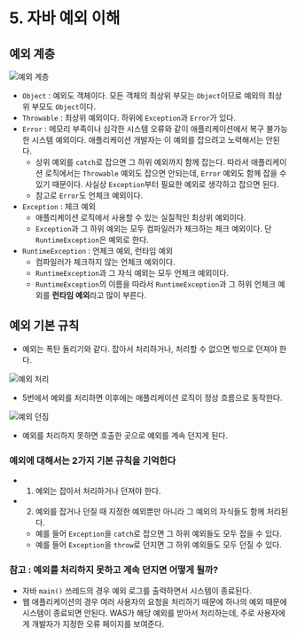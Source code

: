 # 5. 자바 예외 이해


## 예외 계층

![예외 계층](https://github.com/user-attachments/assets/fff71f7c-3f5b-413a-96bc-7f6d9f5fc196)
- `Object` : 예외도 객체이다. 모든 객체의 최상위 부모는 `Object`이므로 예외의 최상위 부모도 `Object`이다.
- `Throwable` : 최상위 예외이다. 하위에 `Exception`과 `Error`가 있다.
- `Error` : 메모리 부족이나 심각한 시스템 오류와 같이 애플리케이션에서 복구 불가능한 시스템 예외이다. 애플리케이션 개발자는 이 예외를 잡으려고 노력해서는 안된다.
    - 상위 예외를 `catch`로 잡으면 그 하위 예외까지 함께 잡는다. 따라서 애플리케이션 로직에서는 `Throwable` 예외도 잡으면 안되는데, `Error` 예외도 함께 잡을 수 있기 때문이다. 사실상 `Exception`부터 필요한 예외로 생각하고 잡으면 된다.
    - 참고로 `Error`도 언체크 예외이다.
- `Exception` : 체크 예외
    - 애플리케이션 로직에서 사용할 수 있는 실질적인 최상위 예외이다.
    - `Exception`과 그 하위 예외는 모두 컴파일러가 체크하는 체크 예외이다. 단 `RuntimeException`은 예외로 한다.
- `RuntimeException` : 언체크 예외, 런타임 예외
    - 컴파일러가 체크하지 않는 언체크 예외이다.
    - `RuntimeException`과 그 자식 예외는 모두 언체크 예외이다.
    - `RuntimeException`의 이름을 따라서 `RuntimeException`과 그 하위 언체크 예외를 **런타임 예외**라고 많이 부른다.


## 예외 기본 규칙
- 예외는 폭탄 돌리기와 같다. 잡아서 처리하거나, 처리할 수 없으면 밖으로 던져야 한다.

![예외 처리](https://github.com/user-attachments/assets/098eddef-5d48-46ae-8cbc-e7145e44fff2)
- 5번에서 예외를 처리하면 이후에는 애플리케이션 로직이 정상 흐름으로 동작한다.

![예외 던짐](https://github.com/user-attachments/assets/13e999a1-22db-4556-b187-eba7117af111)
- 예외를 처리하지 못하면 호출한 곳으로 예외를 계속 던지게 된다.

### 예외에 대해서는 2가지 기본 규칙을 기억한다
- 1. 예외는 잡아서 처리하거나 던져야 한다.
- 2. 예외를 잡거나 던질 때 지정한 예외뿐만 아니라 그 예외의 자식들도 함께 처리된다.
    - 예를 들어 `Exception`을 `catch`로 잡으면 그 하위 예외들도 모두 잡을 수 있다.
    - 예를 들어 `Exception`을 `throw`로 던지면 그 하위 예외들도 모두 던질 수 있다.

### 참고 : 예외를 처리하지 못하고 계속 던지면 어떻게 될까?
- 자바 `main()` 쓰레드의 경우 예외 로그를 출력하면서 시스템이 종료된다.
- 웹 애플리케이션의 경우 여러 사용자의 요청을 처리하기 때문에 하나의 예외 때문에 시스템이 종료되면 안된다. WAS가 해당 예외를 받아서 처리하는데, 주로 사용자에게 개발자가 지정한 오류 페이지를 보여준다.